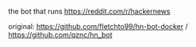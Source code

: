 the bot that runs https://reddit.com/r/hackernews

original: https://github.com/fletchto99/hn-bot-docker / https://github.com/qznc/hn_bot
